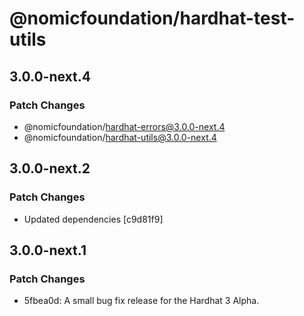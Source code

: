 # @nomicfoundation/hardhat-test-utils

## 3.0.0-next.4

### Patch Changes

- @nomicfoundation/hardhat-errors@3.0.0-next.4
- @nomicfoundation/hardhat-utils@3.0.0-next.4

## 3.0.0-next.2

### Patch Changes

- Updated dependencies [c9d81f9]

## 3.0.0-next.1

### Patch Changes

- 5fbea0d: A small bug fix release for the Hardhat 3 Alpha.
